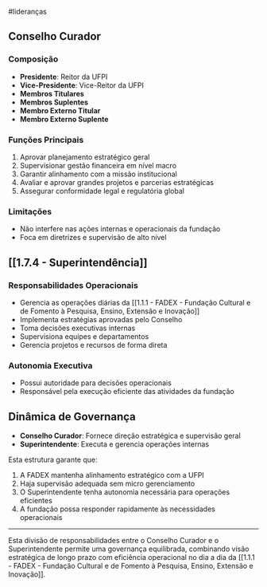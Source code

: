 #lideranças 

## Conselho Curador

### Composição
- **Presidente**: Reitor da UFPI
- **Vice-Presidente**: Vice-Reitor da UFPI
- **Membros Titulares**
- **Membros Suplentes**
- **Membro Externo Titular**
- **Membro Externo Suplente**

### Funções Principais
1. Aprovar planejamento estratégico geral
2. Supervisionar gestão financeira em nível macro
3. Garantir alinhamento com a missão institucional
4. Avaliar e aprovar grandes projetos e parcerias estratégicas
5. Assegurar conformidade legal e regulatória global

### Limitações
- Não interfere nas ações internas e operacionais da fundação
- Foca em diretrizes e supervisão de alto nível

## [[1.7.4 - Superintendência]]

### Responsabilidades Operacionais
- Gerencia as operações diárias da [[1.1.1 - FADEX - Fundação Cultural e de Fomento à Pesquisa, Ensino, Extensão e Inovação]]
- Implementa estratégias aprovadas pelo Conselho
- Toma decisões executivas internas
- Supervisiona equipes e departamentos
- Gerencia projetos e recursos de forma direta

### Autonomia Executiva
- Possui autoridade para decisões operacionais
- Responsável pela execução eficiente das atividades da fundação

## Dinâmica de Governança

- **Conselho Curador**: Fornece direção estratégica e supervisão geral
- **Superintendente**: Executa e gerencia operações internas

Esta estrutura garante que:
1. A FADEX mantenha alinhamento estratégico com a UFPI
2. Haja supervisão adequada sem micro gerenciamento
3. O Superintendente tenha autonomia necessária para operações eficientes
4. A fundação possa responder rapidamente às necessidades operacionais

---

Esta divisão de responsabilidades entre o Conselho Curador e o Superintendente permite uma governança equilibrada, combinando visão estratégica de longo prazo com eficiência operacional no dia a dia da [[1.1.1 - FADEX - Fundação Cultural e de Fomento à Pesquisa, Ensino, Extensão e Inovação]].
